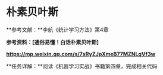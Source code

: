 # 朴素贝叶斯

**参考文献：**李航《统计学习方法》第4章

**参考资料：[通俗易懂！白话朴素贝叶斯]**

**https://mp.weixin.qq.com/s/7xRyZJpXmeB77MZNLqVf3w**

**任务详解：**阅读《机器学习实战》书籍第四章，完成相关代码


